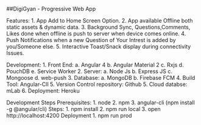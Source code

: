 ##DigiGyan - Progressive Web App

Features:
	1. App Add to Home Screen Option.
	2. App available Offline both static assets & dynamic data.
	3. Background Sync, Questions,Comments, Likes done when offline is push to server when device comes online.
	4. Push Notifications when a new Question of Your Intrest is added by you/Someone else.
	5. Interactive Toast/Snack display during connectivity Issues.

Development:
	1. Front End: 
		a. Angular 4
		b. Angular Material 2
		c. Rxjs
		d. PouchDB
		e. Service Worker
	2. Server:
		a. Node Js
		b. Express JS
		c. Mongoose
		d. web-push
	3. Database:
		a. MongoDB
		b. Firebase FCM
	4. Build Tool: Angular-ClI
	5. Version Control repository: Github
	5. Cloud databse: mLab
	6. Deployment: Heroku

Development Steps
	Prerequisites:
		1. node
		2. npm
		3. angular-cli (npm install -g @angular/cli)
	Steps:
		1. npm install
		2. npm run local
		3. open http://localhost:4200
	Deployment
		1. npm run prod
